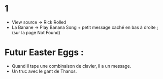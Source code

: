 # 1 
- View source -> Rick Rolled
- La Banane -> Play Banana Song + petit message caché en bas à droite ; (sur la page Not Found)

# Futur Easter Eggs : 
 
- Quand il tape une combinaison de clavier, il a un message.
- Un truc avec le gant de Thanos.